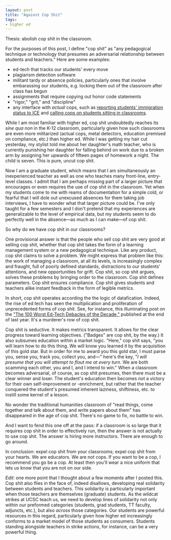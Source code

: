 ```yaml
---
layout: post
title: "Against Cop Shit"
tags:
- higher ed
---
```


Thesis: abolish cop shit in the classroom. 

For the purposes of this post, I define "cop shit" as "any pedagogical technique or technology that presumes an adversarial relationship between students and teachers." Here are some examples: 

- ed-tech that tracks our students' every move
- plagiarism detection software
- militant tardy or absence policies, particularly ones that involve embarassing our students, e.g. locking them out of the classroom after class has begun
- assignments that require copying out honor code statements
- "rigor," "grit," and "discipline"
- any interface with *actual* cops, such as [reporting students' immigration status to ICE](https://www.washingtonpost.com/news/education/wp/2018/05/23/astounding-ignorance-of-the-law-civil-rights-groups-slam-devos-for-saying-schools-can-report-undocumented-students/?utm_term=.80634bea1c1f&tid=lk_interstitial_manual_8&itid=lk_interstitial_manual_8) and [calling cops on students sitting in classrooms](https://www.cnn.com/2020/01/24/us/ball-state-university-police-seat-change-trnd/index.html). 

While I am most familiar with higher ed, cop shit undoubtedly reaches its *sine qua non* in the K-12 classroom, particularly given how such classrooms are even more militarized (actual cops, metal detectors, education premised on compliance, etc.) than higher ed. While I was getting my hair cut yesterday, my stylist told me about her daughter's math teacher, who is currently punishing her daughter for falling behind on work due to a broken arm by assigning her upwards of fifteen pages of homework a night. The child is seven. This is pure, uncut cop shit. 

Now I am a graduate student, which means that I am simultaneously an inexperienced teacher as well as one who teaches many front-line, entry-level classes. I admit that I am perhaps missing part of a larger picture that encourages or even requires the use of cop shit in the classroom. Yet when my students come to me with reams of documentation for a simple cold, or fearful that I will dole out unexcused absences for them taking job interviews, I have to wonder what that larger picture could be. I've only taught for a few semesters and I don't pretend that my experiences are generalizable to the level of empirical data, but my students seem to do perfectly well in the absence—as much as I can make—of cop shit. 

So why do we have cop shit in our classrooms? 

One provisional answer is that the people who sell cop shit are very good at selling cop shit, whether that cop shit takes the form of a learning management system or a new pedagogical technique. Like any product, cop shit claims to solve a problem. We might express that problem like this: the work of managing a classroom, at all its levels, is increasingly complex and fraught, full of poorly defined standards, distractions to our students' attentions, and new opportunities for grift. Cop shit, so cop shit argues, solves these problems by bringing order to the classroom. Cop shit defines parameters. Cop shit ensures compliance. Cop shit gives students and teachers alike instant feedback in the form of legible metrics. 

In short, cop shit operates according the the logic of datafication. Indeed, the rise of ed tech has seen the multiplication and proliferation of unprecedented forms of cop shit. See, for instance, this illuminating post on the ["The 100 Worst Ed-Tech Debacles of the Decade,"](http://hackeducation.com/2019/12/31/what-a-shitshow) published at the end of last year. It's a murderer's row of cop shit. 

Cop shit is seductive. It makes metrics transparent. It allows for the clear progress toward learning objectives. ("Badges" are cop shit, by the way.) It also subsumes education within a market logic. "Here," cop shit says, "you will learn how to do this thing. We will know you learned it by the acquisition of this gold star. But in order for me to award you this gold star, I must parse you, sense you, track you, collect you, and—" here's the key, "*I will presume that you will attempt to flout me at every turn*. We are both scamming each other, you and I, and I intend to win." When a classroom becomes adversarial, of course, as cop shit presumes, then there must be a clear winner and loser. The student's education then becomes not a victory for their own self-improvement or -enrichment, but rather that the teacher conquered the student's presumed inherent laziness, shiftiness, etc. to instill some kernel of a lesson. 

No wonder the traditional humanities classroom of "read things, come together and talk about them, and write papers about them" has disappeared in the age of cop shit. There's no game to fix, no battle to win. 

And I want to fend this one off at the pass: if a classroom is so large that it requires cop shit in order to effectively run, then the answer is not actually to use cop shit. The answer is hiring more instructors. There are enough to go around. 

In conclusion: expel cop shit from your classrooms; expel cop shit from your hearts. We are educators. We are not cops. If you want to be a cop, I recommend you go be a cop. At least then you'll wear a nice uniform that lets us know that you are not on our side. 

*Edit*: one more point that I thought about a few moments after I posted this. Cop shit also flies in the face of, indeed disallows, developing real solidarity between students and teachers. This solidarity is particularly important when those teachers are themselves (graduate) students. As the wildcat strikes at UCSC teach us, we need to develop lines of solidarity not only within our preformed categories (students, grad students, TT faculty, adjuncts, etc.), but also *across* those categories. Our students are powerful resources in this regard, particularly given how higher ed increasingly conforms to a market model of those students as consumers. Students standing alongside teachers in strike actions, for instance, can be a very powerful thing. 
